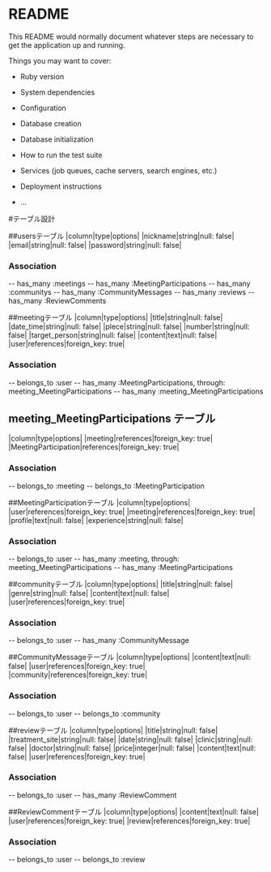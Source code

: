 # README

This README would normally document whatever steps are necessary to get the
application up and running.

Things you may want to cover:

* Ruby version

* System dependencies

* Configuration

* Database creation

* Database initialization

* How to run the test suite

* Services (job queues, cache servers, search engines, etc.)

* Deployment instructions

* ...

#テーブル設計

##usersテーブル
|column|type|options|
|nickname|string|null: false|
|email|string|null: false|
|password|string|null: false|
### Association
-- has_many :meetings
-- has_many :MeetingParticipations
-- has_many :communitys
-- has_many :CommunityMessages
-- has_many :reviews
-- has_many :ReviewComments

##meetingテーブル
|column|type|options|
|title|string|null: false|
|date_time|string|null: false|
|plece|string|null: false|
|number|string|null: false|
|target_person|string|null: false|
|content|text|null: false|
|user|references|foreign_key: true|
### Association
-- belongs_to :user
-- has_many :MeetingParticipations, through: meeting_MeetingParticipations
-- has_many :meeting_MeetingParticipations


## meeting_MeetingParticipations テーブル
|column|type|options|
|meeting|references|foreign_key: true|
|MeetingParticipation|references|foreign_key: true|
### Association
-- belongs_to :meeting
-- belongs_to :MeetingParticipation


##MeetingParticipationテーブル
|column|type|options|
|user|references|foreign_key: true|
|meeting|references|foreign_key: true|
|profile|text|null: false|
|experience|string|null: false|
### Association
-- belongs_to :user
-- has_many :meeting, through: meeting_MeetingParticipations
-- has_many :MeetingParticipations

##communityテーブル
|column|type|options|
|title|string|null: false|
|genre|string|null: false|
|content|text|null: false|
|user|references|foreign_key: true|
### Association
-- belongs_to :user
-- has_many :CommunityMessage

##CommunityMessageテーブル
|column|type|options|
|content|text|null: false|
|user|references|foreign_key: true|
|community|references|foreign_key: true|
### Association
-- belongs_to :user
-- belongs_to :community


##reviewテーブル
|column|type|options|
|title|string|null: false|
|treatment_site|string|null: false|
|date|string|null: false|
|clinic|string|null: false|
|doctor|string|null: false|
|price|integer|null: false|
|content|text|null: false|
|user|references|foreign_key: true|
### Association
-- belongs_to :user
-- has_many :ReviewComment

##ReviewCommentテーブル
|column|type|options|
|content|text|null: false|
|user|references|foreign_key: true|
|review|references|foreign_key: true|
### Association
-- belongs_to :user
-- belongs_to :review